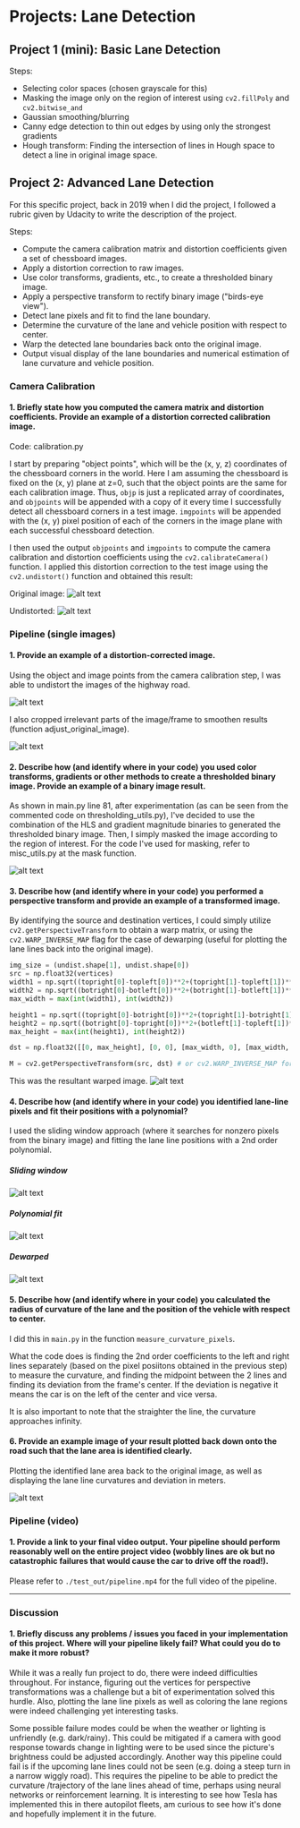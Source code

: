 # Projects: Lane Detection

## Project 1 (mini): Basic Lane Detection

Steps:
* Selecting color spaces (chosen grayscale for this)
* Masking the image only on the region of interest using `cv2.fillPoly` and `cv2.bitwise_and`
* Gaussian smoothing/blurring 
* Canny edge detection to thin out edges by using only the strongest gradients
* Hough transform: Finding the intersection of lines in Hough space to detect a line in original image space.

## Project 2: Advanced Lane Detection

For this specific project, back in 2019 when I did the project, I followed a rubric given by Udacity to write the description of the project.

Steps:
* Compute the camera calibration matrix and distortion coefficients given a set of chessboard images.
* Apply a distortion correction to raw images.
* Use color transforms, gradients, etc., to create a thresholded binary image.
* Apply a perspective transform to rectify binary image ("birds-eye view").
* Detect lane pixels and fit to find the lane boundary.
* Determine the curvature of the lane and vehicle position with respect to center.
* Warp the detected lane boundaries back onto the original image.
* Output visual display of the lane boundaries and numerical estimation of lane curvature and vehicle position.

[//]: # (Image References)

[image1]: ./p2_adv_lane_detection/images/dist.png
[image2]:  ./p2_adv_lane_detection/images/undist.png
[image3]: ./p2_adv_lane_detection/images/undist_road.png
[image4]: ./p2_adv_lane_detection/images/adjusted.png
[image5]: ./p2_adv_lane_detection/images/masked.png
[image6]: ./p2_adv_lane_detection/images/warpedroad.png
[image7]: ./p2_adv_lane_detection/images/slidewin.png
[image8]: ./p2_adv_lane_detection/images/polyfit.png
[image9]: ./p2_adv_lane_detection/images/dewarpedlane.png
[image10]: ./p2_adv_lane_detection/images/final.png
[video1]: ./p2_adv_lane_detection/pipeline.mp4

### Camera Calibration

#### 1. Briefly state how you computed the camera matrix and distortion coefficients. Provide an example of a distortion corrected calibration image.

Code: calibration.py

I start by preparing "object points", which will be the (x, y, z) coordinates of the chessboard corners in the world. Here I am assuming the chessboard is fixed on the (x, y) plane at z=0, such that the object points are the same for each calibration image.  Thus, `objp` is just a replicated array of coordinates, and `objpoints` will be appended with a copy of it every time I successfully detect all chessboard corners in a test image.  `imgpoints` will be appended with the (x, y) pixel position of each of the corners in the image plane with each successful chessboard detection.  

I then used the output `objpoints` and `imgpoints` to compute the camera calibration and distortion coefficients using the `cv2.calibrateCamera()` function.  I applied this distortion correction to the test image using the `cv2.undistort()` function and obtained this result:

Original image:
![alt text][image1]

Undistorted:
![alt text][image2]

### Pipeline (single images)

#### 1. Provide an example of a distortion-corrected image.

Using the object and image points from the camera calibration step, I was able to undistort the images of the highway road.

![alt text][image3]

I also cropped irrelevant parts of the image/frame to smoothen results (function adjust_original_image).

![alt text][image4]

#### 2. Describe how (and identify where in your code) you used color transforms, gradients or other methods to create a thresholded binary image.  Provide an example of a binary image result.

As shown in main.py line 81, after experimentation (as can be seen from the commented code on thresholding_utils.py), I've decided to use the combination of the HLS and gradient magnitude binaries to generated the thresholded binary image. Then, I simply masked the image according to the region of interest. For the code I've used for masking, refer to misc_utils.py at the mask function.

![alt text][image5]

#### 3. Describe how (and identify where in your code) you performed a perspective transform and provide an example of a transformed image.

By identifying the source and destination vertices, I could simply utilize `cv2.getPerspectiveTransform` to obtain a warp matrix, or using the `cv2.WARP_INVERSE_MAP` flag for the case of dewarping (useful for plotting the lane lines back into the original image).

```python
img_size = (undist.shape[1], undist.shape[0])
src = np.float32(vertices)
width1 = np.sqrt((topright[0]-topleft[0])**2+(topright[1]-topleft[1])**2)
width2 = np.sqrt((botright[0]-botleft[0])**2+(botright[1]-botleft[1])**2)
max_width = max(int(width1), int(width2))

height1 = np.sqrt((topright[0]-botright[0])**2+(topright[1]-botright[1])**2)
height2 = np.sqrt((botright[0]-topright[0])**2+(botleft[1]-topleft[1])**2)
max_height = max(int(height1), int(height2))

dst = np.float32([[0, max_height], [0, 0], [max_width, 0], [max_width, max_height]])

M = cv2.getPerspectiveTransform(src, dst) # or cv2.WARP_INVERSE_MAP for dewarp
```

This was the resultant warped image.
![alt text][image6]

#### 4. Describe how (and identify where in your code) you identified lane-line pixels and fit their positions with a polynomial?

I used the sliding window approach (where it searches for nonzero pixels from the binary image) and fitting the lane line positions with a 2nd order polynomial.

##### Sliding window
![alt text][image7]

##### Polynomial fit
![alt text][image8]

##### Dewarped
![alt text][image9]

#### 5. Describe how (and identify where in your code) you calculated the radius of curvature of the lane and the position of the vehicle with respect to center.

I did this in `main.py` in the function  `measure_curvature_pixels`.

What the code does is finding the 2nd order coefficients to the left and right lines separately (based on the pixel posiitons obtained in the previous step) to measure the curvature, and finding the midpoint between the 2 lines and finding its deviation from the frame's center. If the deviation is negative it means the car is on the left of the center and vice versa.

It is also important to note that the straighter the line, the curvature approaches infinity.

#### 6. Provide an example image of your result plotted back down onto the road such that the lane area is identified clearly.

Plotting the identified lane area back to the original image, as well as displaying the lane line curvatures and deviation in meters.

![alt text][image10]

### Pipeline (video)

#### 1. Provide a link to your final video output.  Your pipeline should perform reasonably well on the entire project video (wobbly lines are ok but no catastrophic failures that would cause the car to drive off the road!).

Please refer to `./test_out/pipeline.mp4` for the full video of the pipeline.

---

### Discussion

#### 1. Briefly discuss any problems / issues you faced in your implementation of this project.  Where will your pipeline likely fail?  What could you do to make it more robust?

While it was a really fun project to do, there were indeed difficulties throughout. For instance, figuring out the vertices for perspective transformations was a challenge but a bit of experimentation solved this hurdle. Also, plotting the lane line pixels as well as coloring the lane regions were indeed challenging yet interesting tasks.

Some possible failure modes could be when the weather or lighting is unfriendly (e.g. dark/rainy). This could be mitigated if a camera with good response towards change in lighting were to be used since the picture's brightness could be adjusted accordingly. Another way this pipeline could fail is if the upcoming lane lines could not be seen (e.g. doing a steep turn in a narrow wiggly road). This requires the pipeline to be able to predict the curvature /trajectory of the lane lines ahead of time, perhaps using neural networks or reinforcement learning. It is interesting to see how Tesla has implemented this in there autopilot fleets, am curious to see how it's done and hopefully implement it in the future.

